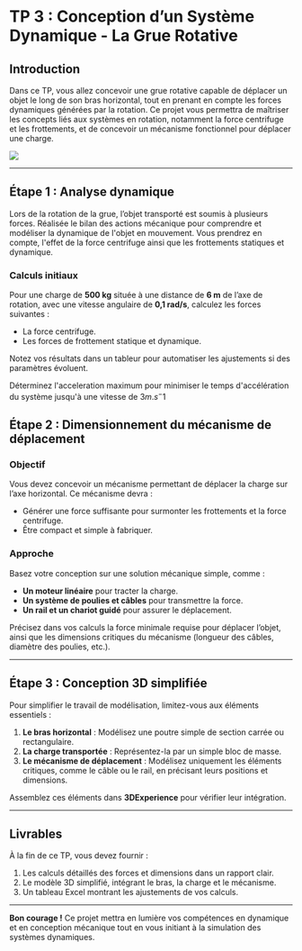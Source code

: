 # TP 3 : Conception d’un Système Dynamique - La Grue Rotative

## Introduction

Dans ce TP, vous allez concevoir une grue rotative capable de déplacer un objet le long de son bras horizontal, tout en prenant en compte les forces dynamiques générées par la rotation. Ce projet vous permettra de maîtriser les concepts liés aux systèmes en rotation, notamment la force centrifuge et les frottements, et de concevoir un mécanisme fonctionnel pour déplacer une charge.

![](https://loadmate.in/wp-content/uploads/2021/04/Pillar-Mounted-Jib-Crane-Chain-Hoist-1.jpeg)

---

## Étape 1 : Analyse dynamique

Lors de la rotation de la grue, l’objet transporté est soumis à plusieurs forces. Réalisée le bilan des actions mécanique pour comprendre et modéliser la dynamique de l'objet en mouvement.
Vous prendrez en compte, l'effet de la force centrifuge ainsi que les frottements statiques et dynamique.

### Calculs initiaux

Pour une charge de **500 kg** située à une distance de **6 m** de l’axe de rotation, avec une vitesse angulaire de **0,1 rad/s**, calculez les forces suivantes :

- La force centrifuge.
- Les forces de frottement statique et dynamique.

Notez vos résultats dans un tableur pour automatiser les ajustements si des paramètres évoluent.

Déterminez l'acceleration maximum pour minimiser le temps d'accélération du système jusqu'à une vitesse de $3m.s^-1$

## Étape 2 : Dimensionnement du mécanisme de déplacement

### Objectif

Vous devez concevoir un mécanisme permettant de déplacer la charge sur l’axe horizontal. Ce mécanisme devra :

- Générer une force suffisante pour surmonter les frottements et la force centrifuge.
- Être compact et simple à fabriquer.

### Approche

Basez votre conception sur une solution mécanique simple, comme :

- **Un moteur linéaire** pour tracter la charge.
- **Un système de poulies et câbles** pour transmettre la force.
- **Un rail et un chariot guidé** pour assurer le déplacement.

Précisez dans vos calculs la force minimale requise pour déplacer l’objet, ainsi que les dimensions critiques du mécanisme (longueur des câbles, diamètre des poulies, etc.).

---

## Étape 3 : Conception 3D simplifiée

Pour simplifier le travail de modélisation, limitez-vous aux éléments essentiels :

1. **Le bras horizontal** : Modélisez une poutre simple de section carrée ou rectangulaire.
2. **La charge transportée** : Représentez-la par un simple bloc de masse.
3. **Le mécanisme de déplacement** : Modélisez uniquement les éléments critiques, comme le câble ou le rail, en précisant leurs positions et dimensions.

Assemblez ces éléments dans **3DExperience** pour vérifier leur intégration.

---

## Livrables

À la fin de ce TP, vous devez fournir :

1. Les calculs détaillés des forces et dimensions dans un rapport clair.
2. Le modèle 3D simplifié, intégrant le bras, la charge et le mécanisme.
3. Un tableau Excel montrant les ajustements de vos calculs.

---

**Bon courage !** Ce projet mettra en lumière vos compétences en dynamique et en conception mécanique tout en vous initiant à la simulation des systèmes dynamiques.
